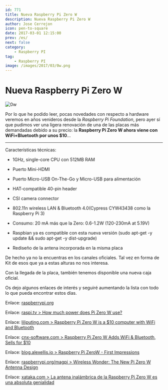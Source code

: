 ```yaml
---
id: 771
title: Nueva Raspberry Pi Zero W
description: Nueva Raspberry Pi Zero W
author: Jose Cerrejon
icon: pen-to-square
date: 2017-03-01 12:15:00
prev: /es/
next: false
category:
    - Raspberry PI
tag:
    - Raspberry PI
image: /images/2017/03/0w.png
---
```


# Nueva Raspberry Pi Zero W

![0w](/images/2017/03/0w.png)

Por lo que he podido leer, pocas novedades con respecto a hardware veremos en años venideros desde la _Raspberry Pi Foundation_, pero ayer sí que pudimos ver una ligera renovación de una de las placas más demandadas debido a su precio: la **Raspberry Pi Zero W ahora viene con WiFi+Bluetooth por unos $10**...

---

Características técnicas:

-   1GHz, single-core CPU con 512MB RAM

-   Puerto Mini-HDMI

-   Puerto Micro-USB On-The-Go y Micro-USB para alimentación

-   HAT-compatible 40-pin header

-   CSI camera connector

-   802.11n wireless LAN & Bluetooth 4.0(Cypress CYW43438 como la Raspberry Pi 3)

-   Consumo: 20 mA más que la Zero: 0.6-1.2W (120-230mA at 5.19V)

-   Raspbian ya es compatible con esta nueva versión (sudo apt-get -y update && sudo apt-get -y dist-upgrade)

-   Rediseño de la antena incorporada en la misma placa

De hecho ya no la encuentras en los canales oficiales. Tal vez en forma de Kit de esos que ya a estas alturas no nos interesa.

Con la llegada de la placa, también tenemos disponible una nueva caja oficial.

Os dejo algunos enlaces de interés y seguiré aumentando la lista con todo lo que pueda encontrar estos días.

Enlace: [raspberrypi.org](https://www.raspberrypi.org/blog/raspberry-pi-zero-w-joins-family/)

Enlace: [raspi.tv > How much power does Pi Zero W use?](https://raspi.tv/2017/how-much-power-does-pi-zero-w-use)

Enlace: [liliputing.com > Raspberry Pi Zero W is a $10 computer with WiFi and Bluetooth](https://liliputing.com/2017/02/raspberry-pi-zero-w-10-computer-wifi-bluetooth.html)

Enlace: [cnx-software.com > Raspberry Pi Zero W Adds WiFi & Bluetooth, Sells for $10](https://www.cnx-software.com/2017/02/28/raspberry-pi-zero-w-adds-wifi-bluetooth-sells-for-10)

Enlace: [blog.alexellis.io > Raspberry Pi ZeroW - First Impressions](https://blog.alexellis.io/pizerow-first-impressions/)

Enlace: [raspberrypi.org/magpi > Wireless Wonder: The New Pi Zero W Antenna Design](https://www.raspberrypi.org/magpi/pi-zero-w-wireless-antenna-design/)

Enlace: [xataka.com > La antena inalámbrica de la Raspberry Pi Zero W es una absoluta genialidad](https://www.xataka.com/ordenadores/la-antena-inalambrica-de-la-raspberry-pi-zero-w-es-una-absoluta-genialidad)
